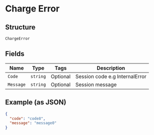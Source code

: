
# Charge Error

## Structure

`ChargeError`

## Fields

| Name | Type | Tags | Description |
|  --- | --- | --- | --- |
| `Code` | `string` | Optional | Session code e.g InternalError |
| `Message` | `string` | Optional | Session message |

## Example (as JSON)

```json
{
  "code": "code8",
  "message": "message0"
}
```

